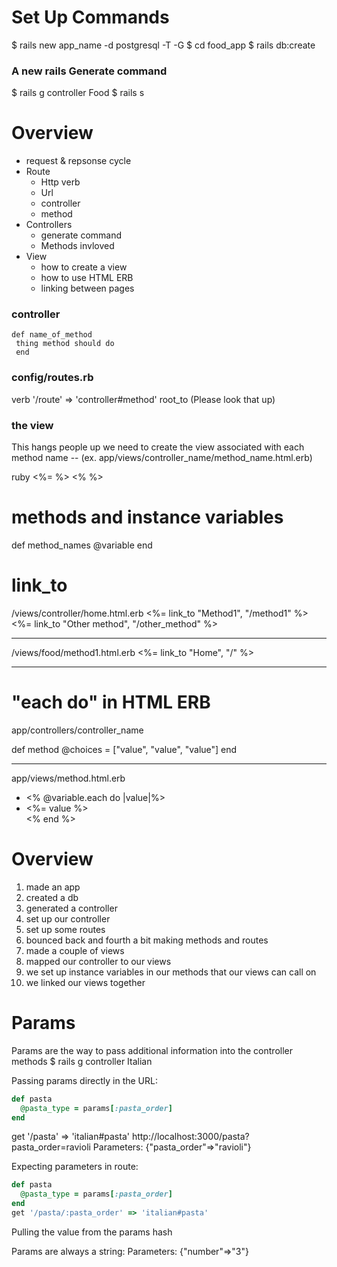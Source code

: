 # Set Up Commands
$ rails new app_name -d postgresql -T -G
$ cd food_app
$ rails db:create
### A new rails Generate command
$ rails g controller Food
$ rails s

# Overview
- request & repsonse cycle
- Route
    - Http verb
    - Url
    - controller
    - method
- Controllers
    - generate command
    - Methods invloved
- View
    - how to create a view
    - how to use HTML ERB
    - linking between pages

### controller
    def name_of_method
     thing method should do
     end

### config/routes.rb
 verb '/route' => 'controller#method'
 root_to (Please look that up)

### the view
This hangs people up
we need to create the view associated with each method name --
(ex.
app/views/controller_name/method_name.html.erb)


<html></html>
ruby <%= %> <% %>

# methods and instance variables
 def method_names
 @variable
 end


# link_to

/views/controller/home.html.erb
<%= link_to "Method1", "/method1" %>
<%= link_to "Other method", "/other_method" %>
____________________________________________
/views/food/method1.html.erb
<%= link_to "Home", "/" %>
____________________________________________

# "each do" in HTML ERB
app/controllers/controller_name

def method
    @choices = ["value", "value", "value"]
end
_____________________________
app/views/method.html.erb

<ul>  
<li>
<% @variable.each do |value|%>
    <li> <%= value %></li>
<% end %>
</ul>

# Overview
1. made an app
2. created a db
3. generated a controller
4. set up our controller
5. set up some routes
6. bounced back and fourth a bit making methods and routes
7. made a couple of views
8. mapped our controller to our views
9. we set up instance variables in our methods that our views can call on
10. we linked our views together



# Params

Params are the way to pass additional information into the controller methods
$ rails g controller Italian


Passing params directly in the URL:
```ruby
def pasta
  @pasta_type = params[:pasta_order]
end
```
get '/pasta' => 'italian#pasta'
http://localhost:3000/pasta?pasta_order=ravioli
Parameters: {"pasta_order"=>"ravioli"}

Expecting parameters in route:
```ruby
def pasta
  @pasta_type = params[:pasta_order]
end
get '/pasta/:pasta_order' => 'italian#pasta'
```
Pulling the value from the params hash

Params are always a string:
Parameters: {"number"=>"3"}
